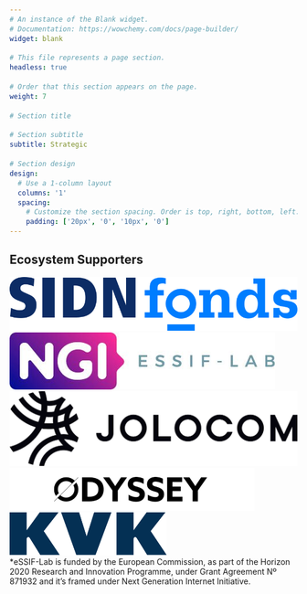 ```yaml
---
# An instance of the Blank widget.
# Documentation: https://wowchemy.com/docs/page-builder/
widget: blank

# This file represents a page section.
headless: true

# Order that this section appears on the page.
weight: 7

# Section title

# Section subtitle
subtitle: Strategic

# Section design
design:
  # Use a 1-column layout
  columns: '1'
  spacing:
    # Customize the section spacing. Order is top, right, bottom, left.
    padding: ['20px', '0', '10px', '0']
---
```


<div class="container mb-5">
<!-- Title -->
<h2 class="text-center font-weight-bold"> Ecosystem Supporters </h2>
<!-- First row -->
<div class="row align-items-top text-center  mt-4 mb-5">
   <div class="col partner-logo-3-row" > 
      <a href="https://www.sidnfonds.nl/" target="_blank">
      <img src="./logos/sidn.svg" alt="SIDN Fonds logo"> </a> 
   </div>
   <div class="col partner-logo-3-row" > 
      <a href="https://essif-lab.eu/" target="_blank"> 
      <img src="./logos/ngi-essiflab.jpg" alt="NGI Essif Lab logo">
      </a> 
   </div>
   <div class="col partner-logo-3-row" > 
      <a href="https://jolocom.io/" target="_blank">
      <img src="./logos/jolocom_h@3x.png" alt="Jolocom logo"> </a>
   </div>
</div>
<!-- Second row -->
<div class="row align-items-top text-center  mt-4 ">
  <div class="col partner-logo-2-row"> 
    <a href="https://odyssey.org/" target="_blank">
    <img src="./logos/odyssey.png" alt="Odyssey logo" style="object-fit: contain; max-width:90%; margin:auto; height:75px;"> </a> </div>     
    <div class="col partner-logo-2-row" > 
    <a href="https://www.kvk.nl/" target="_blank"> 
    <img src="./logos/kvk.svg" alt="Kamer van Koophandel logo" style="object-fit: contain; max-width:90%; margin:auto; height:75px;"> </a>
  </div>
<div class="container mt-3 mb-1">
<!-- First row -->
<div class="col text-center">
    <div>*eSSIF-Lab is funded by the European Commission, as part of the Horizon 2020 Research and Innovation Programme, under Grant Agreement Nº 871932 and it’s framed under Next Generation Internet Initiative.
